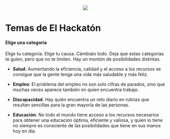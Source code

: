 <p align="center">
  <a href="http://elhackaton.com"><img src="http://josejuansanchez.github.io/images/logo_elhackaton.png" /></a>
</p>

Temas de El Hackatón
====================

#### Elige una categoría
Elige tu categoría. Elige tu causa. Cámbialo todo. Deja que estas categorías te guíen, pero que no te limiten. Hay un montón de posibilidades distintas.

* **Salud**: Aumentando la eficiencia, calidad y el acceso a los recursos se consigue que la gente tenga una vida más saludable y más feliz.

* **Empleo**: El problema del empleo no son solo cifras de parados, sino que muchas veces aparece también en quien encuentra trabajo.

* **Discapacidad**: Hay quién encuentra un reto diario en rutinas que resultan sencillas para la gran mayoría de las personas.

* **Educación**: No todo el mundo tiene acceso a los recursos necesarios para obtener una educación óptima, eficiente y valiosa, y quién lo tiene no siempre es consciente de las posibilidades que tiene en sus manos hoy en día.
